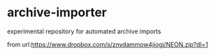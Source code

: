 # archive-importer
experimental repository for automated archive imports

from url:https://www.dropbox.com/s/znvdammow4jiogj/NEON.zip?dl=1
